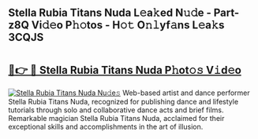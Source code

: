 ## Stella Rubia Titans Nuda L𝚎a𝚔ed N𝚞𝚍e - Part-z8Q Vi𝚍𝚎o P𝚑𝚘tos - H𝚘𝚝 O𝚗𝚕yf𝚊ns L𝚎a𝚔s 3CQJS

# <h2><a href="http://kf24f8.oniu.top/?m=Stella+Rubia+Titans+Nuda">🔗👉 🔴 Stella Rubia Titans Nuda P𝚑ot𝚘𝚜 V𝚒d𝚎o</a></h2>

[![Stella Rubia Titans Nuda Nu𝚍e𝚜](https://i.imgur.com/0qMVB7G.gif)](http://kf24f8.oniu.top/?m=Stella+Rubia+Titans+Nuda)
Web-based artist and dance performer Stella Rubia Titans Nuda, recognized for publishing dance and lifestyle tutorials through solo and collaborative dance acts and brief films. Remarkable magician Stella Rubia Titans Nuda, acclaimed for their exceptional skills and accomplishments in the art of illusion.  
